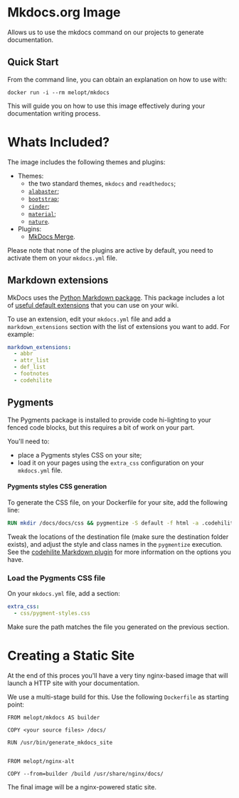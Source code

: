 # Mkdocs.org Image #

Allows us to use the mkdocs command on our projects to generate documentation.

## Quick Start

From the command line, you can obtain an explanation on how to use with:

    docker run -i --rm melopt/mkdocs

This will guide you on how to use this image effectively during your documentation writing process.


# Whats Included?

The image includes the following themes and plugins:

* Themes:
  * the two standard themes, `mkdocs` and `readthedocs`;
  * [`alabaster`](https://github.com/iamale/mkdocs-alabaster#alabaster-for-mkdocs);
  * [`bootstrap`](https://mkdocs.github.io/mkdocs-bootstrap/);
  * [`cinder`](https://sourcefoundry.org/cinder/);
  * [`material`](https://squidfunk.github.io/mkdocs-material/);
  * [`nature`](http://waylan.limberg.name/mkdocs-nature/).
* Plugins:
  * [MkDocs Merge](https://github.com/ovasquez/mkdocs-merge#mkdocs-merge).

Please note that none of the plugins are active by default, you need to activate them on your `mkdocs.yml` file.

## Markdown extensions

MkDocs uses the [Python Markdown package](https://python-markdown.github.io). This package includes
a lot of [useful default extensions](https://python-markdown.github.io/extensions/) that you can
use on your wiki.

To use an extension, edit your `mkdocs.yml` file and add a `markdown_extensions` section with the list of extensions you want to add. For example:

```yml
markdown_extensions:
  - abbr
  - attr_list
  - def_list
  - footnotes
  - codehilite
```


## Pygments

The Pygments package is installed to provide code hi-lighting to your fenced code blocks, but this requires a bit of work on your part.

You'll need to:

* place a Pygments styles CSS on your site;
* load it on your pages using the `extra_css` configuration on your `mkdocs.yml` file.

#### Pygments styles CSS generation

To generate the CSS file, on your Dockerfile for your site, add the following line:

```dockerfile
RUN mkdir /docs/docs/css && pygmentize -S default -f html -a .codehilite > /docs/docs/css/pygments.css
```

Tweak the locations of the destination file (make sure the destination folder exists), and adjust
the style and class names in the `pygmentize` execution. See the
[codehilite Markdown plugin](https://python-markdown.github.io/extensions/code_hilite/) for more
information on the options you have.

### Load the Pygments CSS file

On your `mkdocs.yml` file, add a section:

```yaml
extra_css:
  - css/pygment-styles.css
```

Make sure the path matches the file you generated on the previous section.


# Creating a Static Site

At the end of this proces you'll have a very tiny nginx-based image that will launch a HTTP site
with your documentation.

We use a multi-stage build for this. Use the following `Dockerfile` as starting point:

```
FROM melopt/mkdocs AS builder

COPY <your source files> /docs/

RUN /usr/bin/generate_mkdocs_site


FROM melopt/nginx-alt

COPY --from=builder /build /usr/share/nginx/docs/
```

The final image will be a nginx-powered static site.
